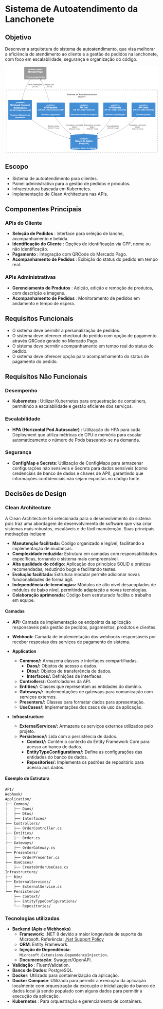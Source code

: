 # Sistema de Autoatendimento da Lanchonete

## Objetivo

Descrever a arquitetura do sistema de autoatendimento, que visa melhorar a eficiência do atendimento ao cliente e a gestão de pedidos na lanchonete, com foco em escalabilidade, segurança e organização do código.


![](assets/20250318_213253_image.png)

## Escopo

* Sistema de autoatendimento para clientes.
* Painel administrativo para a gestão de pedidos e produtos.
* Infraestrutura baseada em Kubernetes.
* Implementação de Clean Architecture nas APIs.

## Componentes Principais

### APIs do Cliente

* **Seleção de Pedidos** : Interface para seleção de lanche, acompanhamento e bebida.
* **Identificação do Cliente** : Opções de identificação via CPF, nome ou não identificação.
* **Pagamento** : Integração com QRCode do Mercado Pago.
* **Acompanhamento de Pedidos** : Exibição do status do pedido em tempo real.

### APIs Administrativas

* **Gerenciamento de Produtos** : Adição, edição e remoção de produtos, com descrição e imagens.
* **Acompanhamento de Pedidos** : Monitoramento de pedidos em andamento e tempo de espera.

## Requisitos Funcionais

* O sistema deve permitir a personalização de pedidos.
* O sistema deve oferecer checkout do pedido com opção de pagamento através QRCode gerado no Mercado Pago.
* O sistema deve permitir acompanhamento em tempo real do status do pedido.
* O sistema deve oferecer opção para acompanhamento do status de pagamento do pedido.

## Requisitos Não Funcionais

### Desempenho

* **Kubernetes** : Utilizar Kubernetes para orquestração de containers, permitindo a escalabilidade e gestão eficiente dos serviços.

### Escalabilidade

* **HPA (Horizontal Pod Autoscaler)** : Utilização do HPA para cada Deployment que utiliza métricas de CPU e memória para escalar automaticamente o número de Pods baseando-se na demanda.

### Segurança

* **ConfigMap e Secrets**: Utilização de ConfigMaps para armazenar configurações não sensíveis e Secrets para dados sensíveis (como credenciais de banco de dados e chaves de API), garantindo que  informações confidenciais não sejam expostas no código fonte.

## Decisões de Design 
### Clean Architecture

A Clean Architecture foi selecionada para o desenvolvimento do sistema pois traz uma abordagem de desenvolvimento de software que visa criar sistemas mais robustos, escaláveis e de fácil manutenção. Suas principais motivações incluem:

* **Manutenção facilitada:** Código organizado e legível, facilitando a implementação de mudanças.
* **Complexidade reduzida:** Estrutura em camadas com responsabilidades específicas, tornando o sistema mais compreensível.
* **Alta qualidade do código:** Aplicação dos princípios SOLID e práticas recomendadas, reduzindo bugs e facilitando testes.
* **Evolução facilitada:** Estrutura modular permite adicionar novas funcionalidades de forma ágil.
* **Independência de tecnologias:** Módulos de alto nível desacoplados de módulos de baixo nível, permitindo adaptação a novas tecnologias.
* **Colaboração aprimorada:** Código bem estruturado facilita o trabalho em equipe.

#### Camadas

* **API:** Camada de implementação os endpoints da aplicação responsáveis pela gestão de pedidos, pagamentos, produtos e clientes.
* **Webhook:** Camada de implementação dos webhooks responsáveis por receber respostas dos serviços de pagamento do sistema.
* **Application**

  * **Common/:** Armazena classes e interfaces compartilhadas.
    * **Daos/:** Objetos de acesso a dados.
    * **Dtos/:** Objetos de transferência de dados.
    * **Interfaces/:** Definições de interfaces.
  * **Controllers/:** Controladores da API.
  * **Entities/:** Classes que representam as entidades do domínio.
  * **Gateways/:** Implementações de gateways para comunicação com serviços externos.
  * **Presenters/:** Classes para formatar dados para apresentação.
  * **UseCases/:** Implementações dos casos de uso da aplicação.
* **Infraestructure**

  * **ExternalServices/:** Armazena os serviços externos utilizados pelo projeto.
  * **Persistence/:** Lida com a persistência de dados.
    * **Context/:** Contém o contexto do Entity Framework Core para acesso ao banco de dados.
    * **EntityTypeConfigurations/:** Define as configurações das entidades do banco de dados.
    * **Repositories/:** Implementa os padrões de repositório para acesso aos dados.

#### Exemplo de Estrutura

```
API/
Webhook/
Application/
├── Common/
│   ├── Daos/
│   ├── Dtos/
│   ├── Interfaces/
├── Controllers/
│   ├── OrderController.cs
├── Entities/
│   ├── Order.cs
├── Gateways/
│   ├── OrderGateway.cs
├── Presenters/
│   ├── OrderPresenter.cs
├── UseCases/
│   ├── CreateOrderUseCase.cs
Infrastructure/
├── bin/
├── ExternalServices/
│   ├── ExternalService.cs
└── Persistence/
    ├── Context/
    ├── EntityTypeConfigurations/
    └── Repositories/
```

### Tecnologias utilizadas

* **Backend (Apis e Webhooks)**
  * **Framework:** .NET 8 devido a maior longeviade de suporte da Microsoft. Referência: [.Net Support Policy](https://dotnet.microsoft.com/en-us/platform/support/policy)
  * **ORM**: Entity Framework.
  * **Injeção de Dependência**: `Microsoft.Extensions.DependencyInjection`.
  * **Documentação**: Swagger/OpenAPI.
* **Validação** : FluentValidation.
* **Banco de Dados**: PostgreSQL.
* **Docker:** Utilizado para containerização da aplicação.
* **Docker Compose**: Utilizado para permitir a execução da aplicação localmente com orquestração da execução e inicialização do banco de dados local já sendo populado com alguns dados para permitir a execução da aplicação.
* **Kubernetes** : Para orquestração e gerenciamento de containers.
